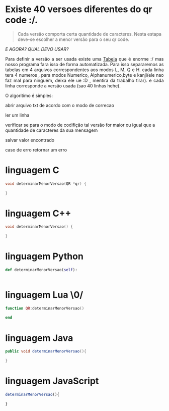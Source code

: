 # Existe 40 versoes diferentes do qr code :/.
> Cada versão comporta certa quantidade de caracteres.
> Nesta estapa deve-se escolher a menor versão para o seu qr code.

*E AGORA? QUAL DEVO USAR?*

 
 <p align="justify">
 	Para definir a versão a ser usada existe uma 
	<a href = "https://www.thonky.com/qr-code-tutorial/character-capacities">Tabela</a> 
	que é enorme :/
 	mas nosso programa fara isso de forma automatizada. Para isso separaremos as tabelas em 4 arquivos
 	correspondentes aos modos L, M, Q e H. cada linha tera 4 numeros , para modos Numerico, Alphanumerico,byte e kanji(ele nao faz mal para ninguém, deixa ele ue :D , mentira da trabalho tirar). e cada linha corresponde a versão usada (sao 40 linhas hehe).
</p>


 <p align="justify">
 	O algoritimo é simples:
 </p>
 <p align="justify">
 	abrir arquivo txt de acordo com o modo de correcao
 	<p></p>
 	ler um linha 
 	<p></p>
 	verificar se para o modo de codifição tal versão for maior ou igual que a quantidade de caracteres da sua mensagem
 	<p></p>
 	salvar valor encontrado
 	<p></p>
 	caso de erro retornar um erro
</p>



# linguagem C
```C
void determinarMenorVersao(QR *qr) {
	
}
```
# linguagem C++ 
```Cpp
void determinarMenorVersao() {
	
}
```
# linguagem Python
```Python
def determinarMenorVersao(self):
    
```
# linguagem Lua \0/
```lua
function QR:determinarMenorVersao()
    
end
```
# linguagem Java
```Java
public void determinarMenorVersao(){
   
}
```
# linguagem JavaScript
```javaScript
determinarMenorVersao(){
  
}
```
